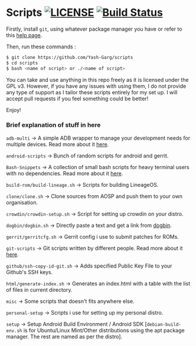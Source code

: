 # Scripts [![LICENSE](https://img.shields.io/aur/license/yaourt.svg?style=flat-square)](https://github.com/Yash-Garg/scripts/blob/master/LICENSE) [![Build Status](https://travis-ci.com/Yash-Garg/scripts.svg?branch=master)](https://travis-ci.com/Yash-Garg/scripts)

Firstly, install ```git```, using whatever package 
manager you have or refer to this [help page](https://git-scm.com/book/en/v2/Getting-Started-Installing-Git).

Then, run these commands :

```bash
$ git clone https://github.com/Yash-Garg/scripts
$ cd scripts
$ bash <name of script> or ./<name of script>
```
You can take and use anything in this repo freely as it is licensed under the GPL v3. However, if you have any 
issues with using them, I do not provide any type of support as I tailor these scripts entirely for my set up. I 
will accept pull requests if you feel something could be better!

Enjoy!

### Brief explanation of stuff in here

```adb-multi``` -> A simple ADB wrapper to manage your development needs for multiple devices. Read more about it 
[here](https://github.com/KreAch3R/adb-multi/blob/master/README.md).

```android-scripts``` -> Bunch of random scripts for android and gerrit.

```Bash-Snippets``` -> A collection of small bash scripts for heavy terminal users with no dependencies. Read more 
about it 
[here](https://github.com/alexanderepstein/Bash-Snippets/blob/cddc232e7b5db09f1fe91111d8c6b117902d9b51/README.md).

```build-rom/build-lineage.sh``` -> Scripts for building LineageOS.

```clone/clone.sh``` -> Clone sources from AOSP and push them to your own organisation.

```crowdin/crowdin-setup.sh``` -> Script for setting up crowdin on your distro.

```dogbin/dogbin.sh``` -> Directly paste a text and get a link from [dogbin](https://del.dog).

```gerrit/gerritcfg.sh``` -> Gerrit config i use to submit patches for ROMs.

```git-scripts``` -> Git scripts written by different people. Read more about it 
[here](https://github.com/jwiegley/git-scripts/blob/cfebef1a53a332f007a16838c348a2e1e63d1792/README.md).

```github/ssh-copy-id-git.sh``` -> Adds specified Public Key File to your Github's SSH keys.

```html/generate-index.sh``` -> Generates an index.html with a table with the list of files in current directory.

```misc``` -> Some scripts that doesn't fits anywhere else.

```personal-setup``` -> Scripts i use for setting up my personal distro.

```setup``` -> Setup Android Build Environment / Android SDK [```debian-build-env.sh``` is for Ubuntu/Linux 
Mint/Other 
distributions using the apt package manager. The rest are named as per the distro].
